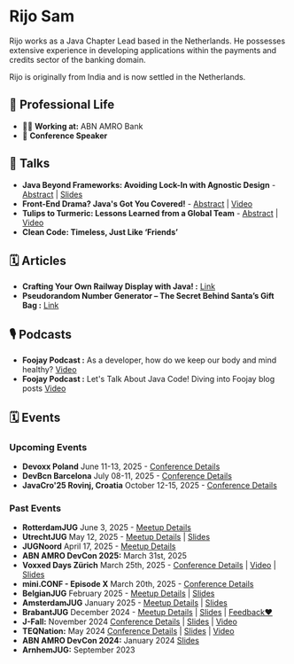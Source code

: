 # Rijo Sam

Rijo works as a Java Chapter Lead based in the Netherlands. He possesses extensive experience in developing applications within the payments and credits sector of the banking domain.

Rijo is originally from India and is now settled in the Netherlands.

## 💼 Professional Life
- 🧑‍💻 **Working at:** ABN AMRO Bank
- 🎤 **Conference Speaker**

## 🎤 Talks
- **Java Beyond Frameworks: Avoiding Lock-In with Agnostic Design** - [Abstract](https://github.com/Rijosam/Rijosam/blob/main/abstract_Java_Beyond_Frameworks.md) | [Slides](https://1drv.ms/p/c/9c98deced182940c/ERsau_Gy1HNPiwxcOgmq7v4BIQK16eQY_d1uLJA3GwVV1w?e=xwNpfV)
- **Front-End Drama? Java's Got You Covered!** - [Abstract](https://github.com/Rijosam/Rijosam/blob/main/abstract_Front_End_Drama.md) | [Video](https://www.youtube.com/watch?v=4Ik8FOYq3Nw)
- **Tulips to Turmeric: Lessons Learned from a Global Team** - [Abstract](https://github.com/Rijosam/Rijosam/blob/main/abstract_Tulips_to_Turmeric.md) | [Video](https://youtu.be/asp_elDaZvg?feature=shared)
- **Clean Code: Timeless, Just Like ‘Friends’**

## 🗓️ Articles
- **Crafting Your Own Railway Display with Java! :** [Link](https://foojay.io/today/crafting-your-own-railway-display-with-java/)
- **Pseudorandom Number Generator – The Secret Behind Santa’s Gift Bag :** [Link](https://foojay.io/today/pseudorandom-number-generator/)

## 🎙️ Podcasts
- **Foojay Podcast :** As a developer, how do we keep our body and mind healthy? [Video](https://youtu.be/OYX_X2x3vl8?t=1498)
- **Foojay Podcast :** Let's Talk About Java Code! Diving into Foojay blog posts [Video](https://youtu.be/IB7drozkKUk?t=1673)

## 🗓️ Events

### Upcoming Events
- **Devoxx Poland** June 11-13, 2025 - [Conference Details](https://devoxx.pl)
- **DevBcn Barcelona** July 08-11, 2025 - [Conference Details](https://www.devbcn.com/)
- **JavaCro'25 Rovinj, Croatia** October 12-15, 2025 - [Conference Details](https://2025.javacro.hr/eng/)

### Past Events
- **RotterdamJUG** June 3, 2025 - [Meetup Details](https://www.meetup.com/rotterdamjug/events/307818817/?utm_medium=referral&utm_campaign=share-btn_savedevents_share_modal&utm_source=link)
- **UtrechtJUG** May 12, 2025 - [Meetup Details](https://www.meetup.com/utrecht-java-user-group/events/305047053/?utm_medium=referral&utm_campaign=yourEvent_savedevents_share_modal&utm_source=link) | [Slides](https://1drv.ms/p/c/9c98deced182940c/EbkkfsKsG2tGj8reVAC6Tz0BmLOIeKdVUXnRDda1Tv0tgg?e=932Fva)
- **JUGNoord** April 17, 2025 - [Meetup Details](https://www.meetup.com/jug-noord/events/306222257/?utm_medium=referral&utm_campaign=share-btn_savedevents_share_modal&utm_source=link)
- **ABN AMRO DevCon 2025:** March 31st, 2025
- **Voxxed Days Zürich** March 25th, 2025 - [Conference Details](https://zurich.voxxeddays.com/) | [Video](https://youtu.be/BR8H189BfOM?feature=shared) | [Slides](https://1drv.ms/p/c/9c98deced182940c/EfingCQucuJHsEvIgxDCr50BEaJ9CrQluzDOuyeIsh7RuQ)  
- **mini.CONF - Episode X** March 20th, 2025 - [Conference Details](https://miniconf.io/)
- **BelgianJUG** February 2025 - [Meetup Details](https://www.meetup.com/belgian-java-user-group/events/305632961/?eventOrigin=group_upcoming_events) | [Slides](https://1drv.ms/p/c/9c98deced182940c/EdXjqD2YlAtDnIZj_dtVg7sBHXIkw-USCuS1wbl55ZH61A?e=IwrkYx)
- **AmsterdamJUG** January 2025 - [Meetup Details](https://www.meetup.com/amsterdam-java-user-group/events/305160845/?eventOrigin=home_page_upcoming_events$all) | [Slides](https://1drv.ms/p/c/9c98deced182940c/EXBgFZ6R3ThMr322fFS2EFQBt4Z7I63T0qV1BW_N-c3ovA?e=gNY45G)
- **BrabantJUG** December 2024 - [Meetup Details](https://www.meetup.com/nl-NL/brabant-jug/events/304322148/?eventorigin=group_upcoming_events) | [Slides](https://1drv.ms/p/c/9c98deced182940c/EXBgFZ6R3ThMr322fFS2EFQBt4Z7I63T0qV1BW_N-c3ovA?e=gNY45G) | [Feedback❤️](./feedback/feedback_BrabantJUG.png)
- **J-Fall:** November 2024 [Conference Details](https://jfall.nl/) | [Slides](https://1drv.ms/p/c/9c98deced182940c/EZAktnWy4c1LoeLgyWT6Y3YBrlpd-r4DkPeSrHD9Zea5bQ?e=kG9IDC) | [Video](https://youtu.be/asp_elDaZvg?feature=shared)
- **TEQNation:** May 2024 [Conference Details](https://teqnation.com/) | [Slides](https://1drv.ms/p/c/9c98deced182940c/EeKMIpbNgSdOvnnvziNSX8wBrec6QcgBJqjdlMz2Xkk2IQ?e=3LfMFf) | [Video](https://youtu.be/6qpZ8hj5fRI?feature=shared)
- **ABN AMRO DevCon 2024:** January 2024 [Slides](https://1drv.ms/p/c/9c98deced182940c/EePxGWef125CpDz2dRXRJWABVqbzg-G4En9NFBA9876Dag?e=gSeOob)
- **ArnhemJUG:** September 2023



